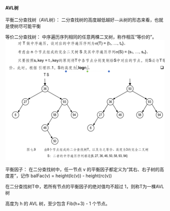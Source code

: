#### AVL树
平衡二分查找树（AVL树）：
二分查找树的高度越低越好⎯⎯从树的形态来看，也就是使树尽可能平衡

等价二分查找树：
中序遍历序列相同的任意两棵二叉树，称作相互“等价的”。
![avatar](./pic/avl.png) 

平衡因子：
在二分查找树中，任一节点 v 的平衡因子都定义为“其右、右子树的高度差”，记作 
balFac(v) = height(lc(v)) - height(rc(v))

在二分查找树T中，若所有节点的平衡因子的绝对值均不超过 1，则称T为一棵AVL树

高度为 h 的 AVL 树，至少包含 Fib(h+3) - 1 个节点。
